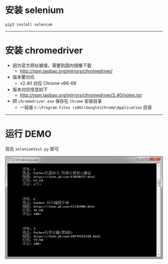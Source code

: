 # 安装 selenium

	pip3 install selenium
 
---

# 安装 chromedriver

- 因为官方网址被墙，需要到国内镜像下载
	- http://npm.taobao.org/mirrors/chromedriver/
- 版本要对应
	- v2.40 对应 Chrome v66-68
- 版本对应信息如下
	- http://npm.taobao.org/mirrors/chromedriver/2.40/notes.txt
- 把 `chromedriver.exe` 保存在 `Chrome` 安装目录
	- 一般是 `C:\Program Files (x86)\Google\Chrome\Application` 目录


---

# 运行 DEMO

双击 `seleniumtest.py` 即可

![](img1.png)